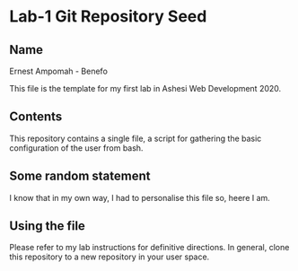 # Lab-1 Git Repository Seed

## Name
Ernest Ampomah - Benefo

This file is the template for my first lab in Ashesi Web Development 2020.

## Contents

This repository contains a single file, a script for gathering the basic configuration of the user from bash.

## Some random statement
I know that in my own way, I had to personalise this file so, heere I am.

## Using the file

Please refer to my lab instructions for definitive directions. In general, clone this repository to a new repository in your user space.
